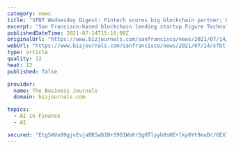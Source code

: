 ```yaml
---
category: news
title: "SFBT Wednesday Digest: Fintech scores big blockchain partner; Development needs water"
excerpt: "San Francisco-based blockchain lending startup Figure Technologies Inc. on a series of initiatives as the alternative asset manager sharpens its focus on innovation in financial technology. Apollo will work with Figure to apply its affiliated blockchain,"
publishedDateTime: 2021-07-14T15:16:00Z
originalUrl: "https://www.bizjournals.com/sanfrancisco/news/2021/07/14/sfbt-digest-wednesday-figure.html"
webUrl: "https://www.bizjournals.com/sanfrancisco/news/2021/07/14/sfbt-digest-wednesday-figure.html"
type: article
quality: 12
heat: 12
published: false

provider:
  name: The Business Journals
  domain: bizjournals.com

topics:
  - AI in Finance
  - AI

secured: "EtgSWVo99gjvEvjaBRSwD1N+S9D1WoKr5gHTlyyh0sHE+lky8Yt9euDr/GEXTV7D6FWPlK7Sjlry7EIuPFqKp8ZLRsysu1yG0xj6GasrJS2XtqFuQ2iDt8DUpBTMvOnS2z79eTtpzPM+Cn86qN7QF3QeahOJOXjdR7wiJs5f9YbDLFiQOYNNMFHhS8u/3zrNhGKpY2v48SSl6Gi2crPiP29Lx3G5KfTlaTY4CrnjyMn2TL/DHNmRjyEYzXR3FlcVcL4M1HdQLTLvzTU6+xgUco+phEiiW7gvgpNtRmoq85u0LHQTmbGNnkua4z066QT+LkGrtorU3dar+ZlmOmOieqAOyedqqDXGsYdd7DU8idc=;O2yXmcFDiL4Zp+6B1XY6DA=="
---
```


